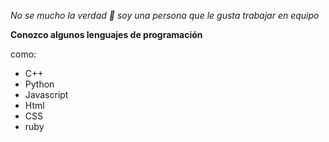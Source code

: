 *No se mucho la verdad 🥲*
*soy una persona que le gusta trabajar en equipo*

**Conozco algunos lenguajes de programación**

como:

* C++
* Python
* Javascript
* Html
* CSS
* ruby
